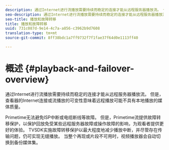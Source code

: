 ```yaml
---
description: 通过Internet进行流播放需要持续而稳定的连接才能从远程服务器播放流。 但是，查看器的Internet连接或流播放的可变性意味着远程播放可能不具有本地播放的媒体质量。
seo-description: 通过Internet进行流播放需要持续而稳定的连接才能从远程服务器播放流。 但是，查看器的Internet连接或流播放的可变性意味着远程播放可能不具有本地播放的媒体质量。
seo-title: 播放和故障转移
title: 播放和故障转移
uuid: 731c087d-9e14-4c7a-a856-c3962b9d7608
translation-type: tm+mt
source-git-commit: 8ff38bdc1a7ff9732f7f1fae37f64d0e1113ff40

---
```



# 概述 {#playback-and-failover-overview}

通过Internet进行流播放需要持续而稳定的连接才能从远程服务器播放流。 但是，查看器的Internet连接或流播放的可变性意味着远程播放可能不具有本地播放的媒体质量。

Primetime无法避免ISP中断或电缆断线等故障。 但是，Primetime流提供故障转移保护，以保护回放免受某些远程服务器故障或操作故障的影响，为观看者提供更好的体验。 TVSDK实施故障转移保护以最大程度地减少播放中断，并尽管存在传输问题，仍可实现无缝播放。 当整个再现或片段不可用时，视频播放器会自动切换到备份媒体集。
